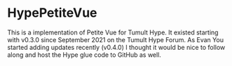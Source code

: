 # HypePetiteVue
This is a implementation of Petite Vue for Tumult Hype. It existed starting with v0.3.0 since September 2021 on the Tumult Hype Forum. As Evan You started adding updates recently (v0.4.0) I thought it would be nice to follow along and host the Hype glue code to GitHub as well.
